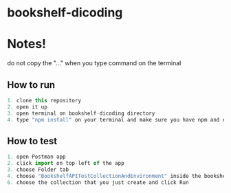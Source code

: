 # bookshelf-dicoding

# Notes!
do not copy the "..." when you type command on the terminal

## How to run

```javascript
1. clone this repository
2. open it up
3. open terminal on bookshelf-dicoding directory
4. type "npm install" on your terminal and make sure you have npm and node installed on your computer
```
## How to test

```javascript
1. open Postman app
2. click import on top-left of the app
3. choose Folder tab
4. choose "BookshelfAPITestCollectionAndEnvironment" inside the bookshelf-dicoding directory
6. choose the collection that you just create and click Run
```
